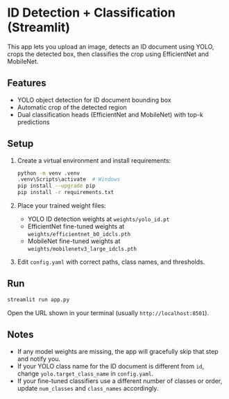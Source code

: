 # ID Detection + Classification (Streamlit)

This app lets you upload an image, detects an ID document using YOLO, crops the detected box, then classifies the crop using EfficientNet and MobileNet.

## Features
- YOLO object detection for ID document bounding box
- Automatic crop of the detected region
- Dual classification heads (EfficientNet and MobileNet) with top-k predictions

## Setup
1. Create a virtual environment and install requirements:
   ```bash
   python -m venv .venv
   .venv\Scripts\activate  # Windows
   pip install --upgrade pip
   pip install -r requirements.txt
   ```

2. Place your trained weight files:
   - YOLO ID detection weights at `weights/yolo_id.pt`
   - EfficientNet fine-tuned weights at `weights/efficientnet_b0_idcls.pth`
   - MobileNet fine-tuned weights at `weights/mobilenetv3_large_idcls.pth`

3. Edit `config.yaml` with correct paths, class names, and thresholds.

## Run
```bash
streamlit run app.py
```

Open the URL shown in your terminal (usually `http://localhost:8501`).

## Notes
- If any model weights are missing, the app will gracefully skip that step and notify you.
- If your YOLO class name for the ID document is different from `id`, change `yolo.target_class_name` in `config.yaml`.
- If your fine-tuned classifiers use a different number of classes or order, update `num_classes` and `class_names` accordingly.
